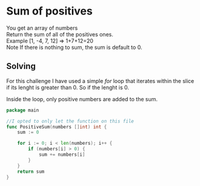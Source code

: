 # Sum of positives
You get an array of numbers<br>
Return the sum of all of the positives ones.<br>
Example [1, -4, 7, 12] => 1+7+12=20<br>
Note If there is nothing to sum, the sum is default to 0.

## Solving
For this challenge I have used a simple *for* loop that iterates within the slice if its lenght is greater than 0. So if the lenght is 0.<br>
<P>Inside the loop, only positive numbers are added to the sum.
<br>

```go
package main

//I opted to only let the function on this file
func PositiveSum(numbers []int) int {
	sum := 0

	for i := 0; i < len(numbers); i++ {
		if (numbers[i] > 0) {
			sum += numbers[i]
		}
	}
	return sum
}
